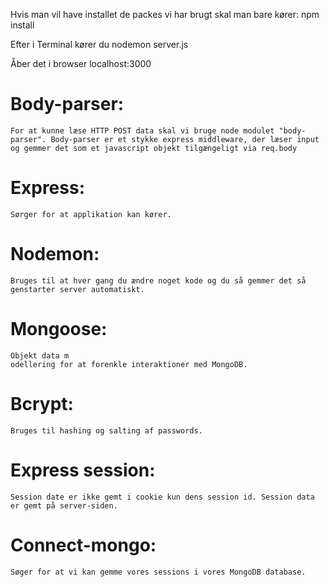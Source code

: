 Hvis man vil have installet de packes vi har brugt skal man bare kører: npm install

Efter i Terminal kører du nodemon server.js

Åber det i browser localhost:3000


# Body-parser:
    For at kunne læse HTTP POST data skal vi bruge node modulet "body-parser". Body-parser er et stykke express middleware, der læser input og gemmer det som et javascript objekt tilgængeligt via req.body

# Express:
    Sørger for at applikation kan kører.

# Nodemon:
    Bruges til at hver gang du ændre noget kode og du så gemmer det så genstarter server automatiskt.

# Mongoose:
    Objekt data m
    odellering for at forenkle interaktioner med MongoDB.

# Bcrypt:
    Bruges til hashing og salting af passwords. 

# Express session:
    Session date er ikke gemt i cookie kun dens session id. Session data er gemt på server-siden.

# Connect-mongo:
    Søger for at vi kan gemme vores sessions i vores MongoDB database. 
